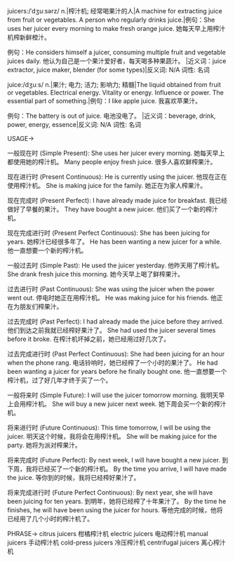 juicers:/ˈdʒuːsərz/
n.|榨汁机;  经常喝果汁的人|A machine for extracting juice from fruit or vegetables.  A person who regularly drinks juice.|例句：She uses her juicer every morning to make fresh orange juice. 她每天早上用榨汁机榨新鲜橙汁。

例句：He considers himself a juicer, consuming multiple fruit and vegetable juices daily. 他认为自己是一个果汁爱好者，每天喝多种果蔬汁。
|近义词：juice extractor, juice maker, blender (for some types)|反义词: N/A
词性: 名词


juice:/dʒuːs/
n.|果汁;  电力;  活力;  影响力;  精髓|The liquid obtained from fruit or vegetables. Electrical energy.  Vitality or energy. Influence or power. The essential part of something.|例句：I like apple juice. 我喜欢苹果汁。

例句：The battery is out of juice. 电池没电了。
|近义词：beverage, drink, power, energy, essence|反义词: N/A
词性: 名词


USAGE->

一般现在时 (Simple Present):
She uses her juicer every morning. 她每天早上都使用她的榨汁机。
Many people enjoy fresh juice. 很多人喜欢鲜榨果汁。

现在进行时 (Present Continuous):
He is currently using the juicer. 他现在正在使用榨汁机。
She is making juice for the family. 她正在为家人榨果汁。

现在完成时 (Present Perfect):
I have already made juice for breakfast. 我已经做好了早餐的果汁。
They have bought a new juicer. 他们买了一个新的榨汁机。

现在完成进行时 (Present Perfect Continuous):
She has been juicing for years. 她榨汁已经很多年了。
He has been wanting a new juicer for a while. 他一直想要一个新的榨汁机。

一般过去时 (Simple Past):
He used the juicer yesterday. 他昨天用了榨汁机。
She drank fresh juice this morning. 她今天早上喝了鲜榨果汁。

过去进行时 (Past Continuous):
She was using the juicer when the power went out.  停电时她正在用榨汁机。
He was making juice for his friends. 他正在为朋友们榨果汁。


过去完成时 (Past Perfect):
I had already made the juice before they arrived. 他们到达之前我就已经榨好果汁了。
She had used the juicer several times before it broke. 在榨汁机坏掉之前，她已经用过好几次了。

过去完成进行时 (Past Perfect Continuous):
She had been juicing for an hour when the phone rang.  电话铃响时，她已经榨了一个小时的果汁了。
He had been wanting a juicer for years before he finally bought one. 他一直想要一个榨汁机，过了好几年才终于买了一个。

一般将来时 (Simple Future):
I will use the juicer tomorrow morning. 我明天早上会用榨汁机。
She will buy a new juicer next week. 她下周会买一个新的榨汁机。

将来进行时 (Future Continuous):
This time tomorrow, I will be using the juicer. 明天这个时候，我将会在用榨汁机。
She will be making juice for the party. 她将为派对榨果汁。

将来完成时 (Future Perfect):
By next week, I will have bought a new juicer. 到下周，我将已经买了一个新的榨汁机。
By the time you arrive, I will have made the juice. 等你到的时候，我将已经榨好果汁了。

将来完成进行时 (Future Perfect Continuous):
By next year, she will have been juicing for ten years. 到明年，她将已经榨了十年果汁了。
By the time he finishes, he will have been using the juicer for hours. 等他完成的时候，他将已经用了几个小时的榨汁机了。


PHRASE->
citrus juicers 柑橘榨汁机
electric juicers 电动榨汁机
manual juicers 手动榨汁机
cold-press juicers 冷压榨汁机
centrifugal juicers 离心榨汁机
